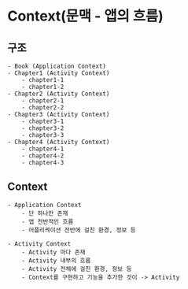 # Context(문맥 - 앱의 흐름)

## 구조
    - Book (Application Context)
    - Chapter1 (Activity Context)
        - chapter1-1
        - chapter1-2
    - Chapter2 (Activity Context)
        - chapter2-1
        - chapter2-2
    - Chapter3 (Activity Context)
        - chapter3-1
        - chapter3-2
        - chapter3-3
    - Chapter4 (Activity Context)
        - chapter4-1
        - chapter4-2
        - chapter4-3

## Context
    - Application Context
        - 단 하나만 존재
        - 앱 전반적인 흐름
        - 어플리케이션 전반에 걸친 환경, 정보 등

    - Activity Context
        - Activity 마다 존재
        - Activity 내부의 흐름
        - Activity 전체에 걸친 환경, 정보 등
        - Context를 구현하고 기능을 추가한 것이 -> Activity

